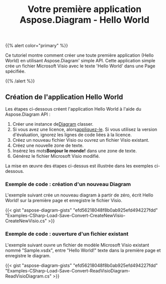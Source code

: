 ﻿---
title: Votre première application Aspose.Diagram - Hello World
type: docs
weight: 30
url: /fr/net/your-first-aspose-diagram-application-hello-world/
description: Cette page décrit comment créer la première application avec la bibliothèque Aspose.Diagram.
---
{{% alert color="primary" %}}

Ce tutoriel montre comment créer une toute première application (Hello World) en utilisant Aspose.Diagram' simple API. Cette application simple crée un fichier Microsoft Visio avec le texte 'Hello World' dans une Page spécifiée.

{{% /alert %}}

## **Création de l'application Hello World**

Les étapes ci-dessous créent l'application Hello World à l'aide du Aspose.Diagram API :

1.  Créer une instance de[Diagram](https://reference.aspose.com/diagram/net/aspose.diagram/diagram) classer.
1.  Si vous avez une licence, alors[appliquez-le](https://reference.aspose.com/diagram/net/aspose.diagram/license).
 Si vous utilisez la version d'évaluation, ignorez les lignes de code liées à la licence.
1. Créez un nouveau fichier Visio ou ouvrez un fichier Visio existant.
1. Créez une nouvelle zone de texte.
1.  Insérez les mots**Bonjour le monde!** dans une zone de texte.
1. Générez le fichier Microsoft Visio modifié.

La mise en œuvre des étapes ci-dessus est illustrée dans les exemples ci-dessous.

### **Exemple de code : création d'un nouveau Diagram**

L'exemple suivant crée un nouveau diagram à partir de zéro, écrit Hello World! sur la première page et enregistre le fichier Visio.

{{< gist "aspose-diagram-gists" "efd56218048f8b0ab925efd494227fdd" "Examples-CSharp-Load-Save-Convert-CreateNewVisio-CreateNewVisio.cs" >}}

### **Exemple de code : ouverture d'un fichier existant**

L'exemple suivant ouvre un fichier de modèle Microsoft Visio existant nommé "Sample.vsdx", entre "Hello World!" texte dans la première page et enregistre le diagram.

{{< gist "aspose-diagram-gists" "efd56218048f8b0ab925efd494227fdd" "Examples-CSharp-Load-Save-Convert-ReadVisioDiagram-ReadVisioDiagram.cs" >}}
